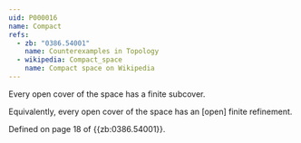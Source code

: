 ```yaml
---
uid: P000016
name: Compact
refs:
  - zb: "0386.54001"
    name: Counterexamples in Topology
  - wikipedia: Compact_space
    name: Compact space on Wikipedia
---
```


Every open cover of the space has a finite subcover.

Equivalently, every open cover of the space has an [open] finite refinement.

Defined on page 18 of {{zb:0386.54001}}.
